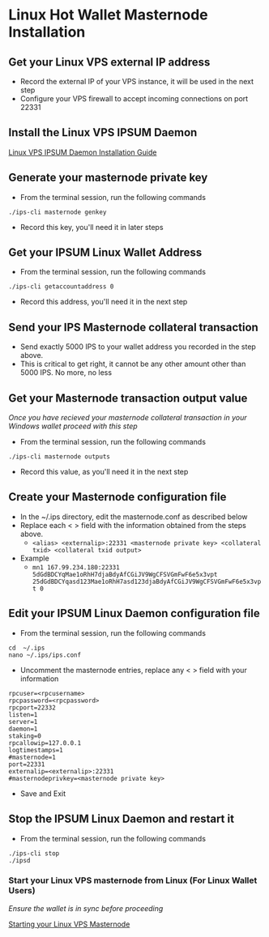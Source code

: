 # Linux Hot Wallet Masternode Installation

## Get your Linux VPS external IP address

  * Record the external IP of your VPS instance, it will be used in the next step
  * Configure your VPS firewall to accept incoming connections on port 22331

## Install the Linux VPS IPSUM Daemon

[Linux VPS IPSUM Daemon Installation Guide](LINUX.md)

## Generate your masternode private key

* From the terminal session, run the following commands
```
./ips-cli masternode genkey
```
* Record this key, you'll need it in later steps

## Get your IPSUM Linux Wallet Address

  * From the terminal session, run the following commands
  ```
  ./ips-cli getaccountaddress 0
  ```
  * Record this address, you'll need it in the next step
  
## Send your IPS Masternode collateral transaction

  * Send exactly 5000 IPS to your wallet address you recorded in the step above.
  * This is critical to get right, it cannot be any other amount other than 5000 IPS. No more, no less

## Get your Masternode transaction output value
*Once you have recieved your masternode collateral transaction in your Windows wallet proceed with this step*

  * From the terminal session, run the following commands
  ```
  ./ips-cli masternode outputs
  ```
  * Record this value, as you'll need it in the next step

## Create your Masternode configuration file

  * In the ~/.ips directory, edit the masternode.conf as described below
  * Replace each < > field with the information obtained from the steps above.
    * ```<alias> <externalip>:22331 <masternode private key> <collateral txid> <collateral txid output>```
  * Example
    * ```mn1 167.99.234.180:22331 5dGdBDCYqMae1oRhH7djaBdyAfCGiJV9WgCFSVGmFwF6e5x3vpt 25dGdBDCYqasd123Mae1oRhH7asd123djaBdyAfCGiJV9WgCFSVGmFwF6e5x3vpt 0```
    
## Edit your IPSUM Linux Daemon configuration file

* From the terminal session, run the following commands
```
cd  ~/.ips
nano ~/.ips/ips.conf
```

* Uncomment the masternode entries, replace any < > field with your information
```
rpcuser=<rpcusername>
rpcpassword=<rpcpassword>
rpcport=22332
listen=1
server=1
daemon=1
staking=0
rpcallowip=127.0.0.1
logtimestamps=1
#masternode=1
port=22331
externalip=<externalip>:22331
#masternodeprivkey=<masternode private key>
```

* Save and Exit

## Stop the IPSUM Linux Daemon and restart it

* From the terminal session, run the following commands
```
./ips-cli stop
./ipsd
```

### Start your Linux VPS masternode from Linux (For Linux Wallet Users)
*Ensure the wallet is in sync before proceeding*

[Starting your Linux VPS Masternode](LINUX-MN-START.md)
